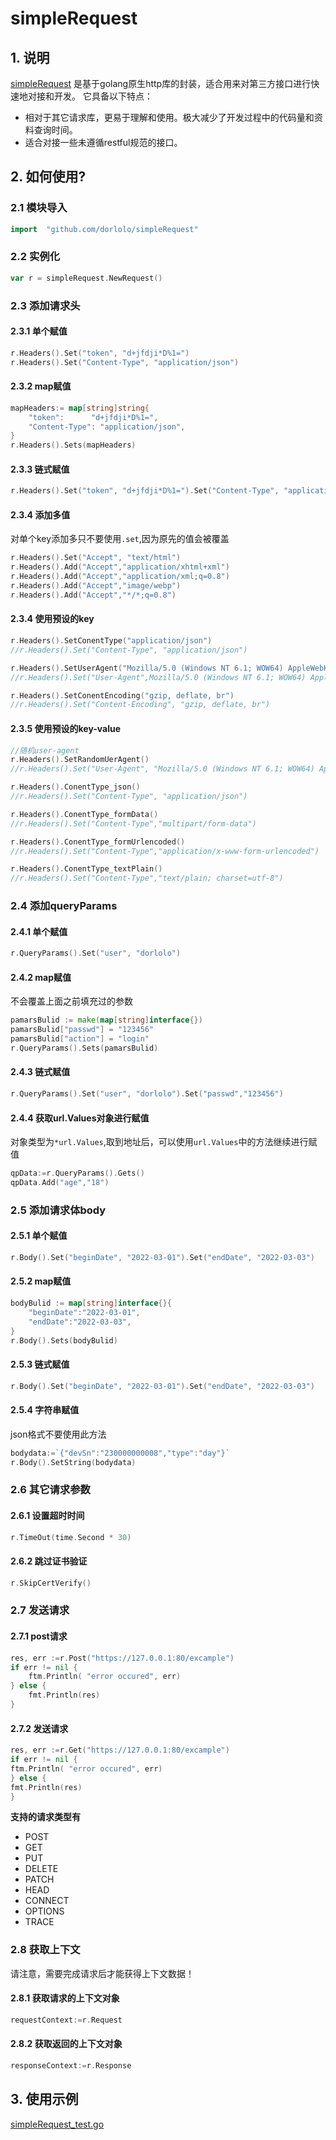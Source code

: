 # simpleRequest 
## 1. 说明
[simpleRequest](www.github.com/dorlolo/simpleRequest) 是基于golang原生http库的封装，适合用来对第三方接口进行快速地对接和开发。
它具备以下特点：
- 相对于其它请求库，更易于理解和使用。极大减少了开发过程中的代码量和资料查询时间。
- 适合对接一些未遵循restful规范的接口。

## 2. 如何使用?

### 2.1 模块导入

```go
import  "github.com/dorlolo/simpleRequest"
```

### 2.2 实例化

```go
var r = simpleRequest.NewRequest()
```

### 2.3 添加请求头

#### 2.3.1 单个赋值
```go
r.Headers().Set("token", "d+jfdji*D%1=")
r.Headers().Set("Content-Type", "application/json")
```

#### 2.3.2 map赋值
```go
mapHeaders:= map[string]string{
    "token":      "d+jfdji*D%1=",
    "Content-Type": "application/json",
}
r.Headers().Sets(mapHeaders)
```

#### 2.3.3 链式赋值
```go
r.Headers().Set("token", "d+jfdji*D%1=").Set("Content-Type", "application/json")
```

#### 2.3.4 添加多值
对单个key添加多只不要使用`.set`,因为原先的值会被覆盖
```go
r.Headers().Set("Accept", "text/html")
r.Headers().Add("Accept","application/xhtml+xml")
r.Headers().Add("Accept","application/xml;q=0.8")
r.Headers().Add("Accept","image/webp")
r.Headers().Add("Accept","*/*;q=0.8")
```

#### 2.3.4 使用预设的key
```go
r.Headers().SetConentType("application/json")
//r.Headers().Set("Content-Type", "application/json")

r.Headers().SetUserAgent("Mozilla/5.0 (Windows NT 6.1; WOW64) AppleWebKit/535.1 (KHTML, like Gecko) Chrome/14.0.835.163 Safari/535.1"")
//r.Headers().Set("User-Agent",Mozilla/5.0 (Windows NT 6.1; WOW64) AppleWebKit/535.1 (KHTML, like Gecko) Chrome/14.0.835.163 Safari/535.1")

r.Headers().SetConentEncoding("gzip, deflate, br")
//r.Headers().Set("Content-Encoding", "gzip, deflate, br")
```

#### 2.3.5 使用预设的key-value
```go
//随机user-agent
r.Headers().SetRandomUerAgent()
//r.Headers().Set("User-Agent", "Mozilla/5.0 (Windows NT 6.1; WOW64) AppleWebKit/535.1 (KHTML, like Gecko) Chrome/14.0.835.163 Safari/535.1")

r.Headers().ConentType_json()
//r.Headers().Set("Content-Type", "application/json")

r.Headers().ConentType_formData()
//r.Headers().Set("Content-Type","multipart/form-data")

r.Headers().ConentType_formUrlencoded()
//r.Headers().Set("Content-Type","application/x-www-form-urlencoded")

r.Headers().ConentType_textPlain()
//r.Headers().Set("Content-Type","text/plain; charset=utf-8")
```

### 2.4 添加queryParams
#### 2.4.1 单个赋值
```go
r.QueryParams().Set("user", "dorlolo")
```
#### 2.4.2 map赋值
不会覆盖上面之前填充过的参数
```go
pamarsBulid := make(map[string]interface{})
pamarsBulid["passwd"] = "123456"
pamarsBulid["action"] = "login"
r.QueryParams().Sets(pamarsBulid)
```

#### 2.4.3 链式赋值
```go
r.QueryParams().Set("user", "dorlolo").Set("passwd","123456")
```

#### 2.4.4 获取url.Values对象进行赋值
对象类型为`*url.Values`,取到地址后，可以使用`url.Values`中的方法继续进行赋值
```go
qpData:=r.QueryParams().Gets()
qpData.Add("age","18")
```

### 2.5 添加请求体body

#### 2.5.1 单个赋值
```go
r.Body().Set("beginDate", "2022-03-01").Set("endDate", "2022-03-03")

```

#### 2.5.2 map赋值
```go
bodyBulid := map[string]interface{}{
    "beginDate":"2022-03-01",
	"endDate":"2022-03-03",
}
r.Body().Sets(bodyBulid)
```

#### 2.5.3 链式赋值
```go
r.Body().Set("beginDate", "2022-03-01").Set("endDate", "2022-03-03")
```

#### 2.5.4 字符串赋值
json格式不要使用此方法
```go
bodydata:=`{"devSn":"230000000008","type":"day"}`
r.Body().SetString(bodydata)
```

###  2.6 其它请求参数

#### 2.6.1 设置超时时间
```go
r.TimeOut(time.Second * 30)
```

#### 2.6.2 跳过证书验证
```go
r.SkipCertVerify()
```

### 2.7 发送请求
#### 2.7.1 post请求
```go
res, err :=r.Post("https://127.0.0.1:80/excample")
if err != nil {
    ftm.Println( "error occured", err)
} else {
    fmt.Println(res)
}
```

#### 2.7.2 发送请求
```go
res, err :=r.Get("https://127.0.0.1:80/excample")
if err != nil {
ftm.Println( "error occured", err)
} else {
fmt.Println(res)
}
```
**支持的请求类型有**
- POST
- GET
- PUT
- DELETE
- PATCH
- HEAD
- CONNECT
- OPTIONS
- TRACE


### 2.8 获取上下文
请注意，需要完成请求后才能获得上下文数据！
#### 2.8.1 获取请求的上下文对象
```go
requestContext:=r.Request
```

#### 2.8.2 获取返回的上下文对象
```go
responseContext:=r.Response
```

## 3. 使用示例
[simpleRequest_test.go](excample/simpleRequest_test.go)